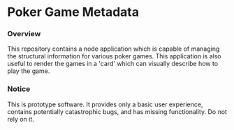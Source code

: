 # Poker Game Metadata

### Overview
This repository contains a node application which is capable of managing the structural information for various poker games. This application is also useful to render the games in a 'card' which can visually describe how to play the game.

### Notice
This is prototype software. It provides only a basic user experience, contains potentially catastrophic bugs, and has missing functionality. Do not rely on it.